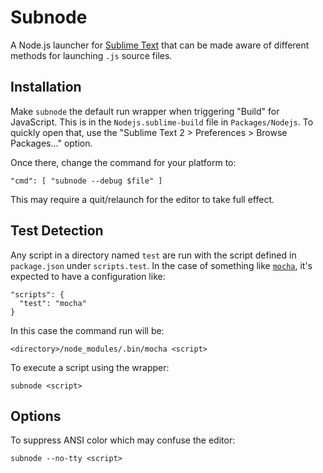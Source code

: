 # Subnode

A Node.js launcher for [Sublime Text](http://sublimetext.info) that can be
made aware of different methods for launching `.js` source files.

## Installation

Make `subnode` the default run wrapper when triggering "Build" for JavaScript.
This is in the `Nodejs.sublime-build` file in `Packages/Nodejs`. To quickly
open that, use the "Sublime Text 2 > Preferences >  Browse Packages..." option.

Once there, change the command for your platform to:

    "cmd": [ "subnode --debug $file" ]

This may require a quit/relaunch for the editor to take full effect.

## Test Detection

Any script in a directory named `test` are run with the script defined in
`package.json` under `scripts.test`. In the case of something like
[`mocha`](https://mochajs.org), it's expected to have a configuration like:

    "scripts": {
      "test": "mocha"
    }

In this case the command run will be:

    <directory>/node_modules/.bin/mocha <script>

To execute a script using the wrapper:

    subnode <script>

## Options

To suppress ANSI color which may confuse the editor:

    subnode --no-tty <script>

